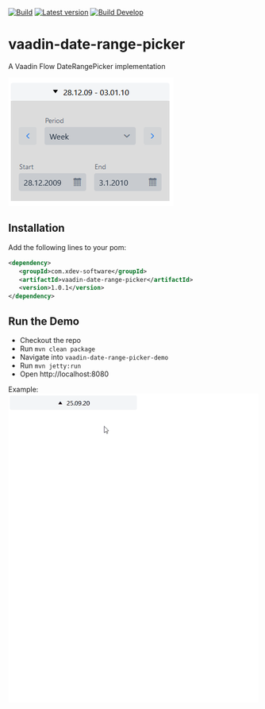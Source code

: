 [![Build](https://img.shields.io/github/workflow/status/xdev-software/vaadin-date-range-picker/Master%20CI)](https://github.com/xdev-software/vaadin-date-range-picker/actions?query=workflow%3A%22Master+CI%22)
[![Latest version](https://img.shields.io/maven-central/v/com.xdev-software/vaadin-date-range-picker)](https://mvnrepository.com/artifact/com.xdev-software/vaadin-date-range-picker)
[![Build Develop](https://img.shields.io/github/workflow/status/xdev-software/vaadin-date-range-picker/Develop%20CI?label=build%20develop)](https://github.com/xdev-software/vaadin-date-range-picker/actions?query=workflow%3A%22Develop+CI%22)

# vaadin-date-range-picker
A Vaadin Flow DateRangePicker implementation

![demo](demo.png)

## Installation
Add the following lines to your pom:
```XML
<dependency>
   <groupId>com.xdev-software</groupId>
   <artifactId>vaadin-date-range-picker</artifactId>
   <version>1.0.1</version>
</dependency>
```

## Run the Demo
* Checkout the repo
* Run ``mvn clean package``
* Navigate into ``vaadin-date-range-picker-demo`` 
* Run ``mvn jetty:run``
* Open http://localhost:8080

Example:<br/>
![demo](demo.gif)
